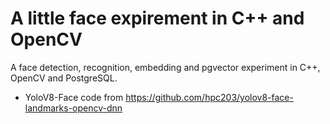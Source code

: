 # A little face expirement in C++ and OpenCV

A face detection, recognition, embedding and pgvector experiment in C++, OpenCV and PostgreSQL.

* YoloV8-Face code from https://github.com/hpc203/yolov8-face-landmarks-opencv-dnn
